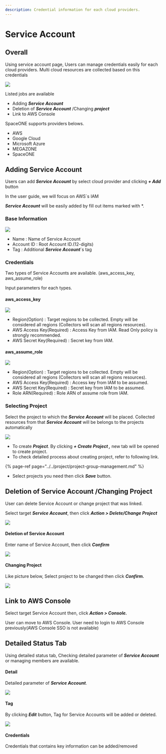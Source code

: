 ```yaml
---
description: Credential information for each cloud providers.
---
```


# Service Account

## Overall

Using service account page, Users can manage credentials easily for each  cloud providers. Multi cloud resources are collected based on this credentials

![](../../.gitbook/assets/2020-08-07-4.34.53-2%20%281%29.png)

Listed jobs are available

* Adding _**Service Account**_
* Deletion of _**Service Account**_ /Changing _**project**_
* Link to AWS Console

SpaceONE supports providers belows. 

* AWS
* Google Cloud
* Microsoft Azure
* MEGAZONE
* SpaceONE

## Adding Service Account

Users can add _**Service Account**_ by select cloud provider and clicking _**+ Add**_ button

In the user guide, we will focus on AWS\`s IAM

_**Service Account**_ will be easily added by fill out items marked with \*.

### Base Information

![](../../.gitbook/assets/2020-08-07-5.44.58.png)

* Name : Name of Service Account
* Account ID : Root Account ID.\(12-digits\)
* Tag : Additional _**Service Account**_\`s tag

### Credentials

Two types of Service Accounts are available. \(aws\_access\_key, aws\_assume\_role\)

Input parameters for each types. 

#### aws\_access\_key  

![](../../.gitbook/assets/2020-08-07-5.48.28.png)

* Region\(Option\) : Target regions to be collected. Empty will be considered all regions \(Collectors will scan all regions resources\).
* AWS Access Key\(Required\) : Access Key from IAM. Read Only policy is strongly recommended.
* AWS Secret Key\(Required\) : Secret key from IAM.

#### aws\_assume\_role

![](../../.gitbook/assets/2020-08-07-5.53.33.png)

* Region\(Option\) : Target regions to be collected. Empty will be considered all regions \(Collectors will scan all regions resources\).
* AWS Access Key\(Required\) : Access key from IAM to be assumed.
* AWS Secret Key\(Required\) : Secret key from IAM to be assumed.
* Role ARN\(Required\) : Role ARN of assume role from IAM.

### Selecting Project

Select the project to which the _**Service Account**_ will be placed. Collected resources from that _**Service Account**_ will be belongs to the projects automatically

![](../../.gitbook/assets/2020-08-07-6.02.19.png)

* To create _**Project**_. By clicking _**+ Create Project ,**_ new tab will be opened to create project. 
* To check detailed process about creating project, refer to following link.

{% page-ref page="../../project/project-group-management.md" %}

* Select projects you need then click _**Save**_ button.

## Deletion of Service Account /Changing Project 

User can delete Service Account or change project that was linked.

Select target _**Service Account**_, then click _**Action &gt; Delete/Change Project**_

![](../../.gitbook/assets/2020-08-07-6.17.37.png)

#### Deletion of Service Account

Enter name of Service Account, then click _**Confirm**_

![](../../.gitbook/assets/2020-08-07-6.21.27.png)

#### Changing Project

Like picture below, Select project to be changed then click _**Confirm.**_

![](../../.gitbook/assets/2020-08-07-6.22.47.png)

## Link to AWS Console

Select target Service Account then, click _**Action &gt; Console.**_

User can move to AWS Console. User need to login to AWS Console previously\(AWS Console SSO is not available\)

## Detailed Status Tab

Using detailed status tab, Checking detailed parameter of _**Service Account**_ or managing members are available.

#### Detail 

Detailed parameter of _**Service Account**_.

![](../../.gitbook/assets/2020-08-07-6.33.27.png)

#### Tag

By clicking _**Edit**_ button, Tag for Service Accounts will be added or deleted.

![](../../.gitbook/assets/2020-08-07-6.54.13.png)

#### Credentials

Credentials that contains key information can be added/removed

####  



